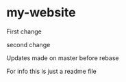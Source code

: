 # my-website

First change

second change

Updates made on master before rebase

For info this is just a readme file
